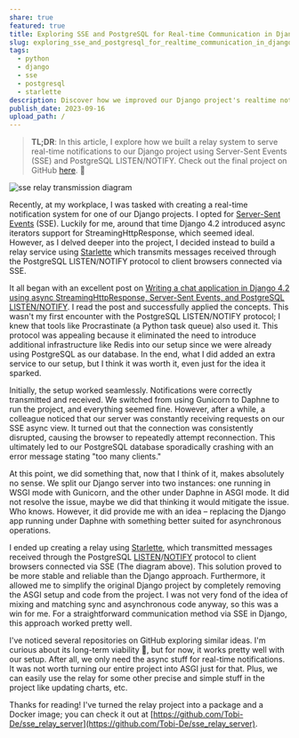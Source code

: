 ```yaml
---
share: true
featured: true
title: Exploring SSE and PostgreSQL for Real-time Communication in Django
slug: exploring_sse_and_postgresql_for_realtime_communication_in_django
tags:
  - python
  - django
  - sse
  - postgresql
  - starlette
description: Discover how we improved our Django project's realtime notification system by leveraging Server-Sent Events (SSE) and PostgreSQL LISTEN/NOTIFY.
publish_date: 2023-09-16
upload_path: /
---
```


>**TL;DR**: In this article, I explore how we built a relay system to serve real-time notifications to our Django project using Server-Sent Events (SSE) and PostgreSQL LISTEN/NOTIFY. Check out the final project on GitHub [here](https://github.com/Tobi-De/sse_relay_server). 🚀

![sse relay transmission diagram](https://dev-to-uploads.s3.amazonaws.com/uploads/articles/b6esukxv1aw2io3jbr7p.png)

Recently, at my workplace, I was tasked with creating a real-time notification system for one of our Django projects. I opted for [Server-Sent Events](https://developer.mozilla.org/en-US/docs/Web/API/Server-sent_events/Using_server-sent_events) (SSE). Luckily for me, around that time Django 4.2 introduced async iterators support for StreamingHttpResponse, which seemed ideal. However, as I delved deeper into the project, I decided instead to build a relay service using [Starlette](https://github.com/Tobi-De/sse_server_postgres_listen_notify) which transmits messages received through the PostgreSQL LISTEN/NOTIFY protocol to client browsers connected via SSE.

It all began with an excellent post on [Writing a chat application in Django 4.2 using async StreamingHttpResponse, Server-Sent Events, and PostgreSQL LISTEN/NOTIFY](https://valberg.dk/django-sse-postgresql-listen-notify.html). I read the post and successfully applied the concepts. This wasn't my first encounter with the PostgreSQL LISTEN/NOTIFY protocol; I knew that tools like Procrastinate (a Python task queue) also used it. This protocol was appealing because it eliminated the need to introduce additional infrastructure like Redis into our setup since we were already using PostgreSQL as our database. In the end, what I did added an extra service to our setup, but I think it was worth it, even just for the idea it sparked.

Initially, the setup worked seamlessly. Notifications were correctly transmitted and received. We switched from using Gunicorn to Daphne to run the project, and everything seemed fine. However, after a while, a colleague noticed that our server was constantly receiving requests on our SSE async view. It turned out that the connection was consistently disrupted, causing the browser to repeatedly attempt reconnection. This ultimately led to our PostgreSQL database sporadically crashing with an error message stating "too many clients."

At this point, we did something that, now that I think of it, makes absolutely no sense. We split our Django server into two instances: one running in WSGI mode with Gunicorn, and the other under Daphne in ASGI mode. It did not resolve the issue, maybe we did that thinking it would mitigate the issue. Who knows. However, it did provide me with an idea – replacing the Django app running under Daphne with something better suited for asynchronous operations.

I ended up creating a relay using [Starlette](https://www.starlette.io), which transmitted messages received through the PostgreSQL [LISTEN](https://www.postgresql.org/docs/current/sql-listen.html)/[NOTIFY](https://www.postgresql.org/docs/15/sql-notify.html) protocol to client browsers connected via SSE (The diagram above). This solution proved to be more stable and reliable than the Django approach. Furthermore, it allowed me to simplify the original Django project by completely removing the ASGI setup and code from the project. I was not very fond of the idea of mixing and matching sync and asynchronous code anyway, so this was a win for me. For a straightforward communication method via SSE in Django, this approach worked pretty well.

I've noticed several repositories on GitHub exploring similar ideas. I'm curious about its long-term viability 🤔, but for now, it works pretty well with our setup. After all, we only need the async stuff for real-time notifications. It was not worth turning our entire project into ASGI just for that. Plus, we can easily use the relay for some other precise and simple stuff in the project like updating charts, etc.

Thanks for reading! I've turned the relay project into a package and a Docker image; you can check it out at [https://github.com/Tobi-De/sse_relay_server](https://github.com/Tobi-De/sse_relay_server).

